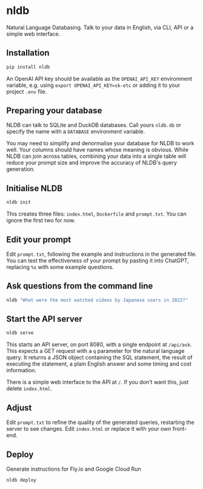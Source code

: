 # nldb

Natural Language Databasing. Talk to your data in English, via CLI, API or a simple web interface.

## Installation

```bash
pip install nldb
```

An OpenAI API key should be available as the `OPENAI_API_KEY` environment variable, e.g. using `export OPENAI_API_KEY=sk-etc` or adding it to your project `.env` file.

## Preparing your database
NLDB can talk to SQLite and DuckDB databases. Call yours `nldb.db` or specify the name with a `DATABASE` environment variable.

You may need to simplify and denormalise your database for NLDB to work well. Your columns should have names whose meaning is obvious. While NLDB can join across tables, combining your data into a single table will reduce your prompt size and improve the accuracy of NLDB's query generation.

## Initialise NLDB

```bash
nldb init
```

This creates three files: `index.html`, `Dockerfile` and `prompt.txt`. You can ignore the first two for now.

## Edit your prompt

Edit `prompt.txt`, following the example and instructions in the generated file. You can test the effectiveness of your prompt by pasting it into ChatGPT, replacing `%s` with some example questions.

## Ask questions from the command line

```bash
nldb "What were the most watched videos by Japanese users in 2022?"
```

## Start the API server

```bash
nldb serve
```

This starts an API server, on port 8080, with a single endpoint at `/api/ask`. This expects a GET request with a `q` parameter for the natural language query. It returns a JSON object containing the SQL statement, the result of executing the statement, a plain English answer and some timing and cost information.

There is a simple web interface to the API at `/`. If you don't want this, just delete `index.html`.

## Adjust

Edit `prompt.txt` to refine the quality of the generated queries, restarting the server to see changes. Edit `index.html` or replace it with your own front-end.

## Deploy

Generate instructions for Fly.io and Google Cloud Run

```bash
nldb deploy
```
